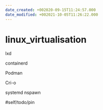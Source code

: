```yaml
---
date_created: +002020-09-15T11:24:57.000
date_modified: +002021-10-05T11:26:22.000
---
```


# linux_virtualisation

lxd

containerd

Podman

Cri-o

systemd nspawn

#self/todo/pin
